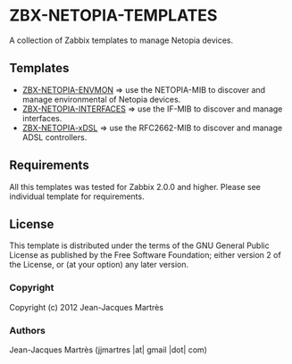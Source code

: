 ZBX-NETOPIA-TEMPLATES
===================

A collection of Zabbix templates to manage Netopia devices.

Templates
---------

  * [ZBX-NETOPIA-ENVMON](https://github.com/jjmartres/Zabbix/tree/master/zbx-templates/zbx-netopia/zbx-netopia-envmon) => use the NETOPIA-MIB to discover and manage environmental of Netopia devices.
  * [ZBX-NETOPIA-INTERFACES](https://github.com/jjmartres/Zabbix/tree/master/zbx-templates/zbx-netopia/zbx-netopia-interfaces) => use the IF-MIB to discover and manage interfaces.
  * [ZBX-NETOPIA-xDSL](https://github.com/jjmartres/Zabbix/tree/master/zbx-templates/zbx-netopia/zbx-netopia-xdsl) => use the RFC2662-MIB to discover and manage ADSL controllers.

Requirements
------------

All this templates was tested for Zabbix 2.0.0 and higher. Please see individual template for requirements.

License
-------

This template is distributed  under the terms of the GNU General Public License as published by the Free Software Foundation; either version 2 of the License, or (at your option) any later version.

### Copyright

  Copyright (c) 2012 Jean-Jacques Martrès

### Authors
  
  Jean-Jacques Martrès
  (jjmartres |at| gmail |dot| com)
